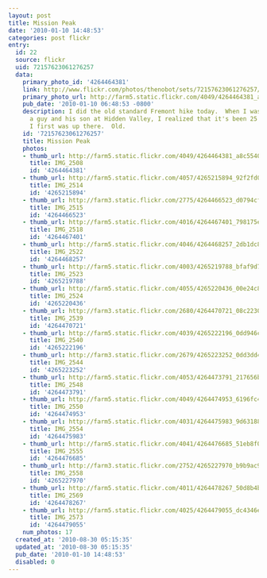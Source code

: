 ```yaml
---
layout: post
title: Mission Peak
date: '2010-01-10 14:48:53'
categories: post flickr
entry:
  id: 22
  source: flickr
  uid: 72157623061276257
  data:
    primary_photo_id: '4264464381'
    link: http://www.flickr.com/photos/thenobot/sets/72157623061276257/
    primary_photo_url: http://farm5.static.flickr.com/4049/4264464381_a8c55404cd_m.jpg
    pub_date: '2010-01-10 06:48:53 -0800'
    description: I did the old standard Fremont hike today.  When I was talking to
      a guy and his son at Hidden Valley, I realized that it's been 25 years since
      I first was up there.  Old.
    id: '72157623061276257'
    title: Mission Peak
    photos:
    - thumb_url: http://farm5.static.flickr.com/4049/4264464381_a8c55404cd_s.jpg
      title: IMG_2508
      id: '4264464381'
    - thumb_url: http://farm5.static.flickr.com/4057/4265215894_92f2fd0907_s.jpg
      title: IMG_2514
      id: '4265215894'
    - thumb_url: http://farm3.static.flickr.com/2775/4264466523_d0794cfd52_s.jpg
      title: IMG_2515
      id: '4264466523'
    - thumb_url: http://farm5.static.flickr.com/4016/4264467401_798175e459_s.jpg
      title: IMG_2518
      id: '4264467401'
    - thumb_url: http://farm5.static.flickr.com/4046/4264468257_2db1dc82bc_s.jpg
      title: IMG_2522
      id: '4264468257'
    - thumb_url: http://farm5.static.flickr.com/4003/4265219788_bfaf9d718c_s.jpg
      title: IMG_2523
      id: '4265219788'
    - thumb_url: http://farm5.static.flickr.com/4055/4265220436_00e24c808d_s.jpg
      title: IMG_2524
      id: '4265220436'
    - thumb_url: http://farm3.static.flickr.com/2680/4264470721_08c2230354_s.jpg
      title: IMG_2539
      id: '4264470721'
    - thumb_url: http://farm5.static.flickr.com/4039/4265222196_0dd946c38e_s.jpg
      title: IMG_2540
      id: '4265222196'
    - thumb_url: http://farm3.static.flickr.com/2679/4265223252_0dd3dd489d_s.jpg
      title: IMG_2544
      id: '4265223252'
    - thumb_url: http://farm5.static.flickr.com/4053/4264473791_217656bb3e_s.jpg
      title: IMG_2548
      id: '4264473791'
    - thumb_url: http://farm5.static.flickr.com/4049/4264474953_6196fc4747_s.jpg
      title: IMG_2550
      id: '4264474953'
    - thumb_url: http://farm5.static.flickr.com/4031/4264475983_9d63188a69_s.jpg
      title: IMG_2554
      id: '4264475983'
    - thumb_url: http://farm5.static.flickr.com/4041/4264476685_51eb8f0ccc_s.jpg
      title: IMG_2555
      id: '4264476685'
    - thumb_url: http://farm3.static.flickr.com/2752/4265227970_b9b9ac9591_s.jpg
      title: IMG_2558
      id: '4265227970'
    - thumb_url: http://farm5.static.flickr.com/4011/4264478267_50d8b4b9f3_s.jpg
      title: IMG_2569
      id: '4264478267'
    - thumb_url: http://farm5.static.flickr.com/4025/4264479055_dc4346edc1_s.jpg
      title: IMG_2573
      id: '4264479055'
    num_photos: 17
  created_at: '2010-08-30 05:15:35'
  updated_at: '2010-08-30 05:15:35'
  pub_date: '2010-01-10 14:48:53'
  disabled: 0
---
```

